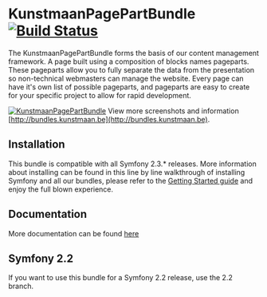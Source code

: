 # KunstmaanPagePartBundle [![Build Status](https://travis-ci.org/Kunstmaan/KunstmaanPagePartBundle.png?branch=master)](http://travis-ci.org/Kunstmaan/KunstmaanPagePartBundle)

The KunstmaanPagePartBundle forms the basis of our content management framework. A page built using a composition of blocks names pageparts. These pageparts allow you to fully separate the data from the presentation so non-technical webmasters can manage the website. Every page can have it's own list of possible pageparts, and pageparts are easy to create for your specific project to allow for rapid development.

[![KunstmaanPagePartBundle](http://bundles.kunstmaan.be/bundles/kunstmaankunstmaanbundles/img/general/screens/content.png)](http://bundles.kunstmaan.be)
View more screenshots and information [http://bundles.kunstmaan.be](http://bundles.kunstmaan.be).

## Installation

This bundle is compatible with all Symfony 2.3.* releases. More information about installing can be found in this line by line walkthrough of installing Symfony and all our bundles, please refer to the [Getting Started guide](http://bundles.kunstmaan.be/doc/01_GettingStarted.html) and enjoy the full blown experience.

## Documentation

More documentation can be found [here](https://github.com/Kunstmaan/KunstmaanPagePartBundle/blob/master/Resources/doc/PagePartBundle.md)

## Symfony 2.2

If you want to use this bundle for a Symfony 2.2 release, use the 2.2 branch.
